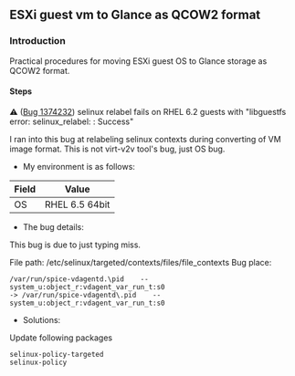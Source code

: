 ## ESXi guest vm to Glance as QCOW2 format

### Introduction

Practical procedures for moving ESXi guest OS to Glance storage as QCOW2 format.

#### Steps

:warning: ([Bug 1374232](https://bugzilla.redhat.com/show_bug.cgi?id=1374232))
selinux relabel fails on RHEL 6.2 guests with "libguestfs error: selinux_relabel: : Success"

I ran into this bug at relabeling selinux contexts during converting of VM image format.
This is not virt-v2v tool's bug, just OS bug.

* My environment is as follows:

Field | Value
-|-
OS | RHEL 6.5 64bit

* The bug details:

This bug is due to just typing miss.

File path: /etc/selinux/targeted/contexts/files/file_contexts
Bug place:

```
/var/run/spice-vdagentd.\pid    --      system_u:object_r:vdagent_var_run_t:s0
-> /var/run/spice-vdagentd\.pid    --      system_u:object_r:vdagent_var_run_t:s0
```

* Solutions:

Update following packages

```
selinux-policy-targeted
selinux-policy
```




